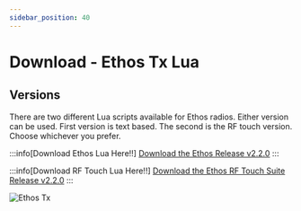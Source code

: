 ```yaml
---
sidebar_position: 40
---
```


# Download - Ethos Tx Lua

## Versions

There are two different Lua scripts available for Ethos radios. Either version can be used. First version is text based. The second is the RF touch version. Choose whichever you prefer.

:::info[Download Ethos Lua Here!!]
[Download the Ethos Release v2.2.0](https://github.com/rotorflight/rotorflight-lua-ethos/releases/tag/release%2F2.2.0)
:::

:::info[Download RF Touch Lua Here!!]
[Download the Ethos RF Touch Suite Release v2.2.0](https://github.com/rotorflight/rotorflight-lua-ethos-suite/releases/tag/release%2F2.2.0)
:::

![Ethos Tx](../setup/img/ethos-logo.png)
